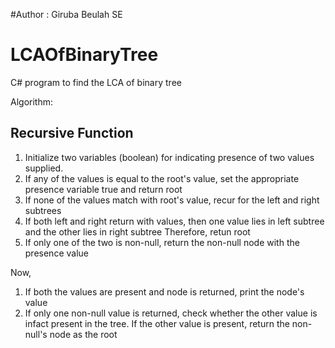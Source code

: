 #Author : Giruba Beulah SE

# LCAOfBinaryTree
C# program to find the LCA of binary tree

Algorithm:

Recursive Function
-------------------
1. Initialize two variables (boolean) for indicating presence of two values supplied.
2. If any of the values is  equal to the root's value, set the appropriate presence variable true and return root
3. If none of the values match with root's value, recur for the left and right subtrees
4. If both left and right return with values, then one value lies in left subtree and the other lies in right subtree
    Therefore, retun root
5. If only one of the two is non-null, return the non-null node with the presence value



Now, 
1. If both the values are present and node is returned, print the node's value
2. If only one non-null value is returned, check whether the other value is infact present in the tree.
   If the other value is present, return the non-null's node as the root



